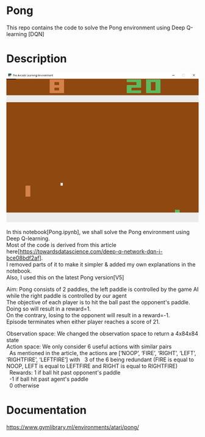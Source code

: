 # Pong
This repo contains the code to solve the Pong environment using Deep Q-learning [DQN]

# Description
![alt text](https://github.com/kwquan/Pong/blob/main/pong_sample_2.jpg)

In this notebook[Pong.ipynb], we shall solve the Pong environment using Deep Q-learning. \
Most of the code is derived from this article here[https://towardsdatascience.com/deep-q-network-dqn-i-bce08bdf2af]. \
I removed parts of it to make it simpler & added my own explanations in the notebook. \
Also, I used this on the latest Pong version[V5]

Aim: Pong consists of 2 paddles, the left paddle is controlled by the game AI while the right paddle is controlled by our agent \
The objective of each player is to hit the ball past the opponent's paddle. \
Doing so will result in a reward=1. \
On the contrary, losing to the opponent will result in a reward=-1. \
Episode terminates when either player reaches a score of 21. 
     
Observation space: We changed the observation space to return a 4x84x84 state \
     Action space: We only consider 6 useful actions with similar pairs \
&nbsp;             As mentioned in the article, the actions are [‘NOOP’, ‘FIRE’, ‘RIGHT’, ‘LEFT’, ‘RIGHTFIRE’, ‘LEFTFIRE’] with 
&nbsp;             3 of the 6 being redundant (FIRE is equal to NOOP, LEFT is equal to LEFTFIRE and RIGHT is equal to RIGHTFIRE) \
&nbsp;      Rewards: 1 if ball hit past opponent's paddle \
&nbsp;               -1 if ball hit past agent's paddle \
&nbsp;               0 otherwise
         
        
# Documentation
https://www.gymlibrary.ml/environments/atari/pong/           
